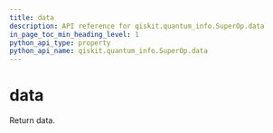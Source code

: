 ```yaml
---
title: data
description: API reference for qiskit.quantum_info.SuperOp.data
in_page_toc_min_heading_level: 1
python_api_type: property
python_api_name: qiskit.quantum_info.SuperOp.data
---
```


# data

Return data.

